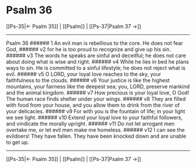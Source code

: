 # Psalm 36

[[Ps-35|← Psalm 35]] | [[Psalm]] | [[Ps-37|Psalm 37 →]]
***

Psalm 36 ###### 1 An evil man is rebellious to the core. He does not fear God, ###### v2 for he is too proud to recognize and give up his sin. ###### v3 The words he speaks are sinful and deceitful; he does not care about doing what is wise and right. ###### v4 While he lies in bed he plans ways to sin. He is committed to a sinful lifestyle; he does not reject what is evil. ###### v5 O LORD, your loyal love reaches to the sky, your faithfulness to the clouds. ###### v6 Your justice is like the highest mountains, your fairness like the deepest sea; you, LORD, preserve mankind and the animal kingdom. ###### v7 How precious is your loyal love, O God! The human race finds shelter under your wings. ###### v8 They are filled with food from your house, and you allow them to drink from the river of your delicacies. ###### v9 For with you is the fountain of life; in your light we see light. ###### v10 Extend your loyal love to your faithful followers, and vindicate the morally upright. ###### v11 Do not let arrogant men overtake me, or let evil men make me homeless. ###### v12 I can see the evildoers! They have fallen. They have been knocked down and are unable to get up.

***
[[Ps-35|← Psalm 35]] | [[Psalm]] | [[Ps-37|Psalm 37 →]]
